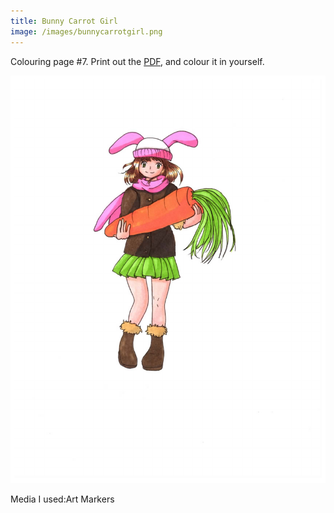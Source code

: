 ```yaml
---
title: Bunny Carrot Girl
image: /images/bunnycarrotgirl.png
---
```

Colouring page #7. Print out the [PDF], and colour it in yourself.

![png]

Media I used:Art Markers

[png]: /images/bunnycarrotgirl.png
[PDF]: /images/bunnycarrotgirl.pdf
